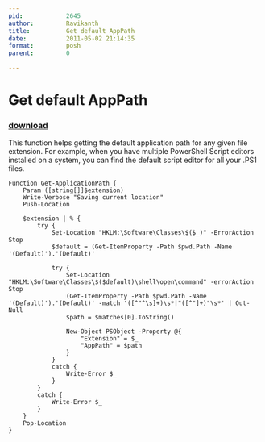 ```yaml
---
pid:            2645
author:         Ravikanth
title:          Get default AppPath
date:           2011-05-02 21:14:35
format:         posh
parent:         0

---
```


# Get default AppPath

### [download](Scripts\2645.ps1)

This function helps getting the default application path for any given file extension. For example, when you have multiple PowerShell Script editors installed on a system, you can find the default script editor for all your .PS1 files.

```posh
Function Get-ApplicationPath {
    Param ([string[]]$extension)
    Write-Verbose "Saving current location"
    Push-Location
    
    $extension | % {
        try {
            Set-Location "HKLM:\Software\Classes\$($_)" -ErrorAction Stop
            $default = (Get-ItemProperty -Path $pwd.Path -Name '(Default)').'(Default)'
            
            try {
                Set-Location "HKLM:\Software\Classes\$($default)\shell\open\command" -errorAction Stop
                (Get-ItemProperty -Path $pwd.Path -Name '(Default)').'(Default)' -match '([^"^\s]+)\s*|"([^"]+)"\s*' | Out-Null
                $path = $matches[0].ToString()
        
                New-Object PSObject -Property @{
                    "Extension" = $_
                    "AppPath" = $path
                }
            }
            catch {
                Write-Error $_
            }
        }
        catch {
            Write-Error $_
        }    
    }
    Pop-Location
}
```
